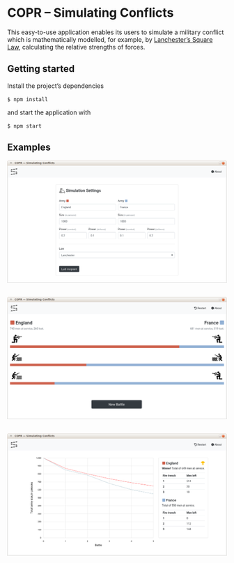 # COPR – Simulating Conflicts

This easy-to-use application enables its users to simulate a military conflict which is mathematically modelled, for example, by [Lanchester’s Square Law](), calculating the relative strengths of forces.


## Getting started

Install the project’s dependencies

```
$ npm install
```

and start the application with

```
$ npm start
```


## Examples

<img src="docs/home-border.png" style="margin-bottom: 30px;">

<img src="docs/game-fire-border.png" style="margin-bottom: 30px;">

<img src="docs/result-1-border.png">
